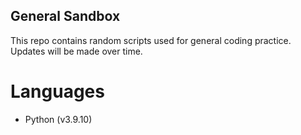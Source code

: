 ## General Sandbox

This repo contains random scripts used for general coding practice. Updates will be made over time.

# Languages
- Python (v3.9.10)

